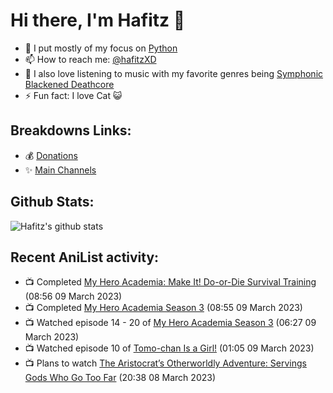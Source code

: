 # Hi there, I'm Hafitz 👋
- 🐍 I put mostly of my focus on [Python](https://python.org)
- 📫 How to reach me: [@hafitzXD](https://t.me/hafitzXD)
- 🎵 I also love listening to music with my favorite genres being [Symphonic Blackened Deathcore](https://youtu.be/qyYmS_iBcy4)
- ⚡ Fun fact: I love Cat 😺

## Breakdowns Links:
- 💰 [Donations](https://t.me/TheBreakdowns/2)
- ✨ [Main Channels](https://t.me/TheBreakdowns)

## Github Stats:
![Hafitz's github stats](https://github-readme-stats.vercel.app/api?username=breakdowns&show_icons=true&count_private=true&bg_color=00000000&text_color=777)

## Recent AniList activity:
<!-- ANILIST_ACTIVITY:start -->

-   📺 Completed [My Hero Academia: Make It! Do-or-Die Survival Training](https://anilist.co/anime/122349) (08:56 09 March 2023)
-   📺 Completed [My Hero Academia Season 3](https://anilist.co/anime/100166) (08:55 09 March 2023)
-   📺 Watched episode 14 - 20 of [My Hero Academia Season 3](https://anilist.co/anime/100166) (06:27 09 March 2023)
-   📺 Watched episode 10 of [Tomo-chan Is a Girl!](https://anilist.co/anime/151806) (01:05 09 March 2023)
-   📺 Plans to watch [The Aristocrat’s Otherworldly Adventure: Servings Gods Who Go Too Far](https://anilist.co/anime/153332) (20:38 08 March 2023)

<!-- ANILIST_ACTIVITY:end -->

